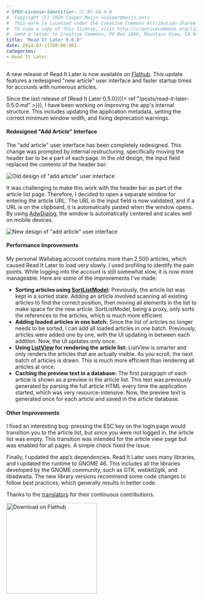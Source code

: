 ```yaml
---
# SPDX-License-Identifier: CC-BY-SA-4.0
#  Copyright (C) 2020 Casper Meijn <casper@meijn.net>
#  This work is licensed under the Creative Commons Attribution-ShareAlike 4.0 International License. 
#  To view a copy of this license, visit http://creativecommons.org/licenses/by-sa/4.0/ or 
#  send a letter to Creative Commons, PO Box 1866, Mountain View, CA 94042, USA.
title: "Read It Later 0.6.0"
date: 2024-07-11T00:00:00Z
categories:
- Read It Later
---
```


A new release of Read It Later is now available on [Flathub](https://flathub.org/apps/details/com.belmoussaoui.ReadItLater). This update features a redesigned "new article" user interface and faster startup times for accounts with numerous articles.

<!--more-->

Since the last release of [Read It Later 0.5.0]({{< ref "/posts/read-it-later-0.5.0.md" >}}), I have been working on improving the app's internal structure. This includes updating the application metadata, setting the correct minimum window width, and fixing deprecation warnings.

#### Redesigned "Add Article" Interface

The "add article" user interface has been completely redesigned. This change was prompted by internal restructuring, specifically moving the header bar to be a part of each page. In the old design, the input field replaced the contents of the header bar:

![Old design of "add article" user interface](/read-it-later-0.6.0-add-article-old.png)

It was challenging to make this work with the header bar as part of the article list page. Therefore, I decided to open a separate window for entering the article URL. The URL in the input field is now validated, and if a URL is on the clipboard, it is automatically pasted when the window opens. By using [AdwDialog](https://gnome.pages.gitlab.gnome.org/libadwaita/doc/1-latest/class.Dialog.html), the window is automatically centered and scales well on mobile devices.

![New design of "add article" user interface](/read-it-later-0.6.0-add-article-new.png)

#### Performance Improvements

My personal Wallabag account contains more than 2,500 articles, which caused Read It Later to load very slowly. I used profiling to identify the pain points. While logging into the account is still somewhat slow, it is now more manageable. Here are some of the improvements I've made:
- **Sorting articles using [SortListModel](https://docs.gtk.org/gtk4/class.SortListModel.html):** Previously, the article list was kept in a sorted state. Adding an article involved scanning all existing articles to find the correct position, then moving all elements in the list to make space for the new article. SortListModel, being a proxy, only sorts the references to the articles, which is much more efficient.
- **Adding loaded articles in one batch:** Since the list of articles no longer needs to be sorted, I can add all loaded articles in one batch. Previously, articles were added one by one, with the UI updating in between each addition. Now, the UI updates only once.
- **Using [ListView](https://docs.gtk.org/gtk4/class.ListView.html) for rendering the article list:** ListView is smarter and only renders the articles that are actually visible. As you scroll, the next batch of articles is drawn. This is much more efficient than rendering all articles at once.
- **Caching the preview text in a database:** The first paragraph of each article is shown as a preview in the article list. This text was previously generated by parsing the full article HTML every time the application started, which was very resource-intensive. Now, the preview text is generated once for each article and saved in the article database.

#### Other Improvements

I fixed an interesting bug: pressing the ESC key on the login page would transition you to the article list, but since you were not logged in, the article list was empty. This transition was intended for the article view page but was enabled for all pages. A simple check fixed the issue.

Finally, I updated the app’s dependencies. Read It Later uses many libraries, and I updated the runtime to GNOME 46. This includes all the libraries developed by the GNOME community, such as GTK, webkit2gtk, and libadwaita. The new library versions recommend some code changes to follow best practices, which generally results in better code.

Thanks to the [translators](https://l10n.gnome.org/module/read-it-later/) for their continuous contributions.

<a href='https://flathub.org/apps/details/com.belmoussaoui.ReadItLater'><img width='240' alt='Download on Flathub' src='https://flathub.org/assets/badges/flathub-badge-en.png'/></a>
